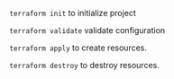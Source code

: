 
`terraform init` to initialize project

`terraform validate` validate configuration

`terraform apply` to create resources.

`terraform destroy` to destroy resources.